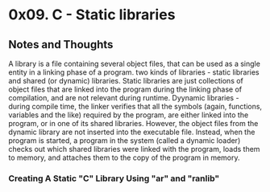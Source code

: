 # 0x09. C - Static libraries
## Notes and Thoughts
A library is a file containing several object files, that can be used as a single entity in a
linking phase of a program.
two kinds of libraries - static libraries and shared (or dynamic) libraries.
Static libraries are just collections of object files that are linked into the program during
the linking phase of compilation, and are not relevant during runtime.
Dyynamic libraries - during compile time, the linker verifies that all the symbols (again, functions,
variables and the like) required by the program, are either linked into the program, or in one of its 
shared libraries. However, the object files from the dynamic library are not inserted into 
the executable file. Instead, when the program is started, a program in the system (called a dynamic 
loader) checks out which shared libraries were linked with the program, loads them to memory, and attaches
them to the copy of the program in memory.
### Creating A Static "C" Library Using "ar" and "ranlib"

